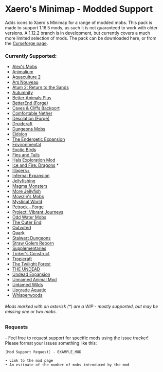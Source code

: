 # Xaero's Minimap - Modded Support
 Adds icons to Xaero's Minimap for a range of modded mobs. This pack is made to support 1.16.5 mods, as such it is not guaranteed to work with older versions. A 1.12.2 branch is in development, but currently covers a much more limited selection of mods.
 The pack can be downloaded here, or from the [Curseforge page](https://www.curseforge.com/minecraft/texture-packs/xaeros-minimap-modded-support).

### Currently Supported:

* [Alex's Mobs](https://www.curseforge.com/minecraft/mc-mods/alexs-mobs)
* [Animalium](https://www.curseforge.com/minecraft/mc-mods/animalium)
* [Aquaculture 2](https://www.curseforge.com/minecraft/mc-mods/aquaculture)
* [Ars Nouveau](https://www.curseforge.com/minecraft/mc-mods/ars-nouveau)
* [Atum 2: Return to the Sands](https://www.curseforge.com/minecraft/mc-mods/atum)
* [Autumnity](https://www.curseforge.com/minecraft/mc-mods/autumnity)
* [Better Animals Plus](https://www.curseforge.com/minecraft/mc-mods/betteranimalsplus)
* [BetterEnd (Forge)](https://www.curseforge.com/minecraft/mc-mods/betterend-forge-port)
* [Caves & Cliffs Backport](https://www.curseforge.com/minecraft/mc-mods/caves-and-cliffs-backport)
* [Comfortable Nether](https://www.curseforge.com/minecraft/mc-mods/comfortable-nether)
* [Desolation (Forge)](https://www.curseforge.com/minecraft/mc-mods/desolation-forge)
* [Druidcraft](https://www.curseforge.com/minecraft/mc-mods/druidcraft)
* [Dungeons Mobs](https://www.curseforge.com/minecraft/mc-mods/dungeons-mobs)
* [Eidolon](https://www.curseforge.com/minecraft/mc-mods/eidolon)
* [The Endergetic Expansion](https://www.curseforge.com/minecraft/mc-mods/endergetic)
* [Environmental](https://www.curseforge.com/minecraft/mc-mods/environmental)
* [Exotic Birds](https://www.curseforge.com/minecraft/mc-mods/exotic-birds)
* [Fins and Tails](https://www.curseforge.com/minecraft/mc-mods/fins-and-tails)
* [Hals Exploration Mod](https://www.curseforge.com/minecraft/mc-mods/hals-exploration-mod)
* [Ice and Fire: Dragons](https://www.curseforge.com/minecraft/mc-mods/ice-and-fire-dragons) *
* [Illagers+](https://www.curseforge.com/minecraft/mc-mods/illagers)
* [Infernal Expansion](https://www.curseforge.com/minecraft/mc-mods/infernal-expansion)
* [Jellyfishing](https://www.curseforge.com/minecraft/mc-mods/jellyfishing)
* [Magma Monsters](https://www.curseforge.com/minecraft/mc-mods/magma-monsters)
* [More Jellyfish](https://www.curseforge.com/minecraft/mc-mods/more-jellyfish)
* [Mowzie's Mobs](https://www.curseforge.com/minecraft/mc-mods/mowzies-mobs)
* [Mystical World](https://www.curseforge.com/minecraft/mc-mods/mystical-world)
* [Petrock - Forge](https://www.curseforge.com/minecraft/mc-mods/petrock-mod)
* [Project: Vibrant Journeys](https://www.curseforge.com/minecraft/mc-mods/project-vibrant-journeys)
* [Odd Water Mobs](https://www.curseforge.com/minecraft/mc-mods/odd-water-mobs)
* [The Outer End](https://www.curseforge.com/minecraft/mc-mods/the-outer-end)
* [Outvoted](https://www.curseforge.com/minecraft/mc-mods/outvoted)
* [Quark](https://www.curseforge.com/minecraft/mc-mods/quark)
* [Stalwart Dungeons](https://www.curseforge.com/minecraft/mc-mods/stalwart-dungeons)
* [Straw Golem Reborn](https://www.curseforge.com/minecraft/mc-mods/strawgolem-reborn)
* [Supplementaries](https://www.curseforge.com/minecraft/mc-mods/supplementaries)
* [Tinker's Construct](https://www.curseforge.com/minecraft/mc-mods/tinkers-construct)
* [Tropicraft](https://www.curseforge.com/minecraft/mc-mods/tropicraft)
* [The Twilight Forest](https://www.curseforge.com/minecraft/mc-mods/the-twilight-forest)
* [THE UNDEAD](https://www.curseforge.com/minecraft/mc-mods/theundead)
* [Undead Expansion](https://www.curseforge.com/minecraft/mc-mods/undead-expansion)
* [Unnamed Animal Mod](https://www.curseforge.com/minecraft/mc-mods/unnamed-animal-mod)
* [Untamed Wilds](https://www.curseforge.com/minecraft/mc-mods/untamedwilds)
* [Upgrade Aquatic](https://www.curseforge.com/minecraft/mc-mods/upgrade-aquatic)
* [Whisperwoods](https://www.curseforge.com/minecraft/mc-mods/whisperwoods)

###### Mods marked with an asterisk (*) are a WIP - mostly supported, but may be missing one or two mobs.

### Requests

 \- Feel free to request support for specific mods using the issue tracker! Please format your issues something like this:

```
[Mod Support Request] - EXAMPLE_MOD

• Link to the mod page
• An estimate of the number of mobs introduced by the mod
```
